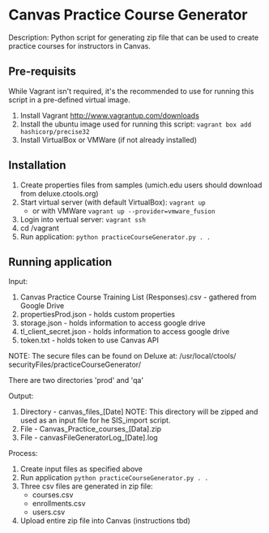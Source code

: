 # Canvas Practice Course Generator

Description: Python script for generating zip file that can be used to create practice courses for instructors in Canvas.

## Pre-requisits

While Vagrant isn't required, it's the recommended to use for running this script in a pre-defined virtual image.

1. Install Vagrant <http://www.vagrantup.com/downloads>
2. Install the ubuntu image used for running this script: `vagrant box add hashicorp/precise32`
3. Install VirtualBox or VMWare (if not already installed)

## Installation

1. Create properties files from samples (umich.edu users should download from deluxe.ctools.org)
2. Start virtual server (with default VirtualBox): `vagrant up`
    * or with VMWare `vagrant up --provider=vmware_fusion`
3. Login into vertual server: `vagrant ssh`
4. cd /vagrant
5. Run application: `python practiceCourseGenerator.py . .`

## Running application

Input: 

1. Canvas Practice Course Training List (Responses).csv - gathered from Google Drive
2. propertiesProd.json -  holds custom properties
3. storage.json - holds information to access google drive
4. tl_client_secret.json - holds information to access google drive
5. token.txt -  holds token to use Canvas API

NOTE: The secure files can be found on Deluxe at: /usr/local/ctools/
securityFiles/practiceCourseGenerator/

There are two directories 'prod' and 'qa'

Output: 

1. Directory - canvas_files_[Date]
NOTE: This directory will be zipped and used as an input file for he SIS_import script.
2. File - Canvas_Practice_courses_[Data].zip
3. File - canvasFileGeneratorLog_[Date].log

Process:

1. Create input files as specified above
2. Run application `python practiceCourseGenerator.py . .`
3. Three csv files are generated in zip file:
	* courses.csv
	* enrollments.csv
	* users.csv
4. Upload entire zip file into Canvas (instructions tbd)